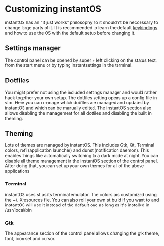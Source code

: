 # Customizing instantOS

instantOS has an "it just works" philosophy so it shouldn't be neccessary to change large parts of it. 
It is recommended to learn the default [keybindings](https://instantos.github.io/instantos.github.io/youtube/hotkeys) and how to use the OS with the default setup before changing it. 

## Settings manager

The control panel can be opened by super + left clicking on the status text, from the start menu or by typing instantsettings in the terminal.

## Dotfiles

You might prefer not using the included settings manager and would rather hack together your own setup. 
The dotfiles setting opens up a config file in vim. Here you can manage which dotfiles are managed and updated by instantOS and which can be manually edited. The instantOS section also allows disabling the management for all dotfiles and disabling the built in theming. 

## Theming

Lots of themes are managed by instantOS. This includes Gtk, Qt, Terminal colors, rofi (application launcher) and dunst (notification daemon). 
This enables things like automatically switching to a dark mode at night. 
You can disable all theme management in the instantOS section of the control panel.
After doing that, you can set up your own themes for all of the above applications

### Terminal

instantOS uses st as its terminal emulator. The colors ars customized using the ~/. Xresources file. 
You can also roll your own st build if you want to and instantOS will use it instead of the default one as long as it's installed in /usr/local/bin

### Gtk

The appearance section of the control panel allows changing the gtk theme, font, icon set and cursor. 
